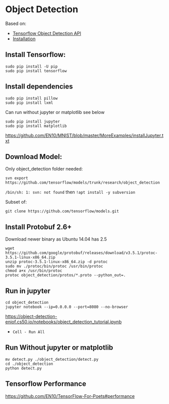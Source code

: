 # Object Detection

Based on: 
* [Tensorflow Object Detection API](https://github.com/tensorflow/models/tree/master/research/object_detection)
* [Installation](https://github.com/tensorflow/models/blob/master/research/object_detection/g3doc/installation.md)

## Install Tensorflow:

    sudo pip install -U pip  
    sudo pip install tensorflow 
    
## Install dependencies 

    sudo pip install pillow
    sudo pip install lxml
    
Can run without jupyter or matplotlib see below
    
    sudo pip install jupyter
    sudo pip install matplotlib

https://github.com/EN10/MNIST/blob/master/MoreExamples/installJupyter.txt
    
## Download Model:
Only object_detection folder needed:

    svn export https://github.com/tensorflow/models/trunk/research/object_detection

`/bin/sh: 1: svn: not found` then
`!apt install -y subversion`

Subset of:

    git clone https://github.com/tensorflow/models.git
    
## Install Protobuf 2.6+
Download newer binary as Ubuntu 14.04 has 2.5

    wget https://github.com/google/protobuf/releases/download/v3.5.1/protoc-3.5.1-linux-x86_64.zip
    unzip protoc-3.5.1-linux-x86_64.zip -d protoc
    sudo mv ./protoc/bin/protoc /usr/bin/protoc
    chmod a+x /usr/bin/protoc
    protoc object_detection/protos/*.proto --python_out=.

## Run in jupyter
    cd object_detection
    jupyter notebook --ip=0.0.0.0 --port=8080 --no-browser
https://object-detection-eniof.cs50.io/notebooks/object_detection_tutorial.ipynb
* `Cell - Run All`

## Run Without jupyter or matplotlib
    
    mv detect.py ./object_detection/detect.py
    cd ./object_detection
    python detect.py
    
## Tensorflow Performance

https://github.com/EN10/TensorFlow-For-Poets#performance